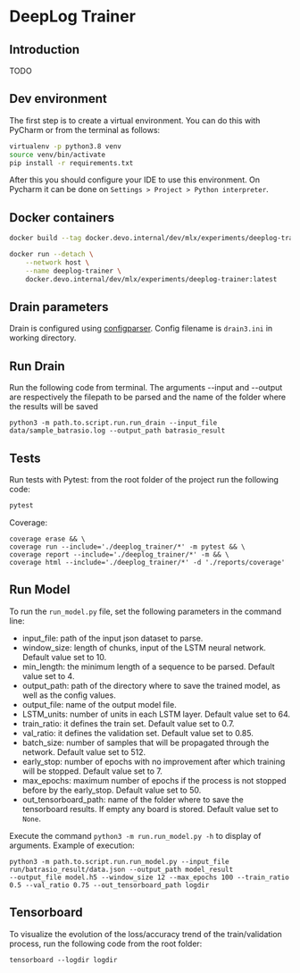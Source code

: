 # DeepLog Trainer

## Introduction

TODO

## Dev environment

The first step is to create a virtual environment. You can do this with PyCharm or from the terminal as follows:

```sh
virtualenv -p python3.8 venv
source venv/bin/activate
pip install -r requirements.txt
```

After this you should configure your IDE to use this environment.
On Pycharm it can be done on `Settings > Project > Python interpreter`.

## Docker containers

```sh
docker build --tag docker.devo.internal/dev/mlx/experiments/deeplog-trainer:latest .
```

```sh
docker run --detach \
    --network host \
    --name deeplog-trainer \
    docker.devo.internal/dev/mlx/experiments/deeplog-trainer:latest
```
## Drain parameters
Drain is configured using [configparser](https://docs.python.org/3.4/library/configparser.html).
Config filename is `drain3.ini` in working directory.
## Run Drain
Run the following code from terminal. The arguments --input and --output are respectively the filepath to be parsed and 
the name of the folder where the results will be saved 
```
python3 -m path.to.script.run.run_drain --input_file data/sample_batrasio.log --output_path batrasio_result
```
## Tests
Run tests with Pytest: from the root folder of the project run the following code:
```sh
pytest 
```
Coverage:
```
coverage erase && \
coverage run --include='./deeplog_trainer/*' -m pytest && \
coverage report --include='./deeplog_trainer/*' -m && \
coverage html --include='./deeplog_trainer/*' -d './reports/coverage'

```
## Run Model
To run the `run_model.py` file, set the following parameters in the command line:
+ input_file: path of the input json dataset to parse.
+ window_size: length of chunks, input of the LSTM neural network. Default value set to 10.
+ min_length: the minimum length of a sequence to be parsed. Default value set to 4.
+ output_path: path of the directory where to save the trained model, as well as the config values.
+ output_file: name of the output model file.
+ LSTM_units: number of units in each LSTM layer. Default value set to 64.
+ train_ratio: it defines the train set. Default value set to 0.7.
+ val_ratio: it defines the validation set. Default value set to 0.85.
+ batch_size: number of samples that will be propagated through the network. Default value set to 512.
+ early_stop: number of epochs with no improvement after which training will be stopped. Default value set to 7.
+ max_epochs: maximum number of epochs if the process is not stopped before by the early_stop. Default value set to 50.
+ out_tensorboard_path: name of the folder where to save the tensorboard results. If empty any board is stored. 
  Default value set to `None`.
  
Execute the command `python3 -m run.run_model.py -h` to display of arguments.
Example of execution:
```
python3 -m path.to.script.run.run_model.py --input_file run/batrasio_result/data.json --output_path model_result  
--output_file model.h5 --window_size 12 --max_epochs 100 --train_ratio 0.5 --val_ratio 0.75 --out_tensorboard_path logdir
```
## Tensorboard
To visualize the evolution of the loss/accuracy trend of the train/validation process, run the following code from the root folder:
```
tensorboard --logdir logdir
```
